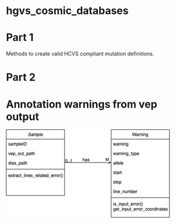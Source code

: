 # hgvs_cosmic_databases
# Part 1
Methods to create valid HCVS compliant mutation definitions.

# Part 2
# Annotation warnings from vep output

![alt text](https://github.com/pavlos-pa10/hgvs_cosmic_databases/blob/main/part2_annotation/img/classes_cosmic_annotation.png?raw=true)
